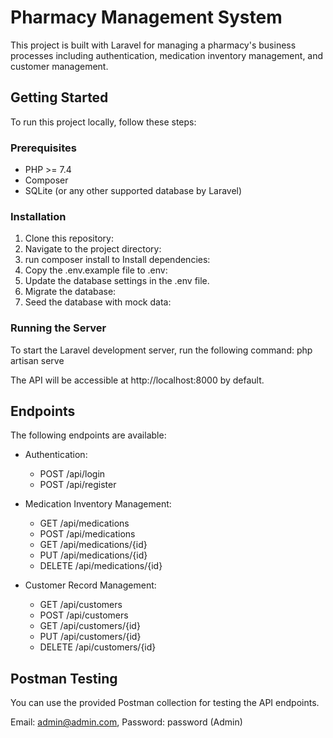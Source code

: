 # Pharmacy Management System

This project is built with Laravel for managing a pharmacy's business processes including authentication, medication inventory management, and customer management.

## Getting Started

To run this project locally, follow these steps:

### Prerequisites

- PHP >= 7.4
- Composer
- SQLite (or any other supported database by Laravel)

### Installation

1. Clone this repository:
2. Navigate to the project directory:
3. run composer install to Install dependencies:
4. Copy the .env.example file to .env:
5. Update the database settings in the .env file.
7. Migrate the database:
8. Seed the database with mock data:


### Running the Server

To start the Laravel development server, run the following command:
php artisan serve


The API will be accessible at http://localhost:8000 by default.

## Endpoints

The following endpoints are available:

- Authentication:
  - POST /api/login
  - POST /api/register

- Medication Inventory Management:
  - GET /api/medications
  - POST /api/medications
  - GET /api/medications/{id}
  - PUT /api/medications/{id}
  - DELETE /api/medications/{id}

- Customer Record Management:
  - GET /api/customers
  - POST /api/customers
  - GET /api/customers/{id}
  - PUT /api/customers/{id}
  - DELETE /api/customers/{id}


## Postman Testing

You can use the provided Postman collection for testing the API endpoints.

Email: admin@admin.com, Password: password    (Admin)
